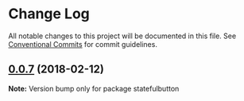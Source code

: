 # Change Log

All notable changes to this project will be documented in this file.
See [Conventional Commits](https://conventionalcommits.org) for commit guidelines.

<a name="0.0.7"></a>
## [0.0.7](https://github.com/JKLeGend/react-storybook-lerna/compare/v0.0.6...v0.0.7) (2018-02-12)




**Note:** Version bump only for package statefulbutton
